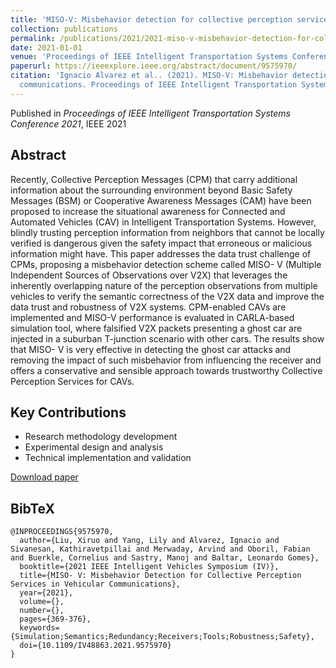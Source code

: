 ```yaml
---
title: 'MISO-V: Misbehavior detection for collective perception services in vehicular communications'
collection: publications
permalink: /publications/2021/2021-miso-v-misbehavior-detection-for-collective-percep
date: 2021-01-01
venue: 'Proceedings of IEEE Intelligent Transportation Systems Conference 2021'
paperurl: https://ieeexplore.ieee.org/abstract/document/9575970/
citation: 'Ignacio Alvarez et al.. (2021). MISO-V: Misbehavior detection for collective perception services in vehicular
  communications. Proceedings of IEEE Intelligent Transportation Systems Conference 2021.'
---
```


Published in *Proceedings of IEEE Intelligent Transportation Systems Conference 2021*, IEEE 2021

## Abstract

Recently, Collective Perception Messages (CPM) that carry additional information about the surrounding environment beyond Basic Safety Messages (BSM) or Cooperative Awareness Messages (CAM) have been proposed to increase the situational awareness for Connected and Automated Vehicles (CAV) in Intelligent Transportation Systems. However, blindly trusting perception information from neighbors that cannot be locally verified is dangerous given the safety impact that erroneous or malicious information might have. This paper addresses the data trust challenge of CPMs, proposing a misbehavior detection scheme called MISO- V (Multiple Independent Sources of Observations over V2X) that leverages the inherently overlapping nature of the perception observations from multiple vehicles to verify the semantic correctness of the V2X data and improve the data trust and robustness of V2X systems. CPM-enabled CAVs are implemented and MISO-V performance is evaluated in CARLA-based simulation tool, where falsified V2X packets presenting a ghost car are injected in a suburban T-junction scenario with other cars. The results show that MISO- V is very effective in detecting the ghost car attacks and removing the impact of such misbehavior from influencing the receiver and offers a conservative and sensible approach towards trustworthy Collective Perception Services for CAVs.

## Key Contributions

* Research methodology development
* Experimental design and analysis
* Technical implementation and validation

[Download paper](https://ieeexplore.ieee.org/abstract/document/9575970/)

## BibTeX

```
@INPROCEEDINGS{9575970,
  author={Liu, Xiruo and Yang, Lily and Alvarez, Ignacio and Sivanesan, Kathiravetpillai and Merwaday, Arvind and Oboril, Fabian and Buerkle, Cornelius and Sastry, Manoj and Baltar, Leonardo Gomes},
  booktitle={2021 IEEE Intelligent Vehicles Symposium (IV)}, 
  title={MISO- V: Misbehavior Detection for Collective Perception Services in Vehicular Communications}, 
  year={2021},
  volume={},
  number={},
  pages={369-376},
  keywords={Simulation;Semantics;Redundancy;Receivers;Tools;Robustness;Safety},
  doi={10.1109/IV48863.2021.9575970}
}
```